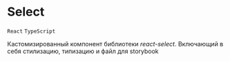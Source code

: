 # Select
`React` `TypeScript` 

Кастомизированный компонент библиотеки *react-select*. Включающий в себя стилизацию, типизацию и файл для storybook
